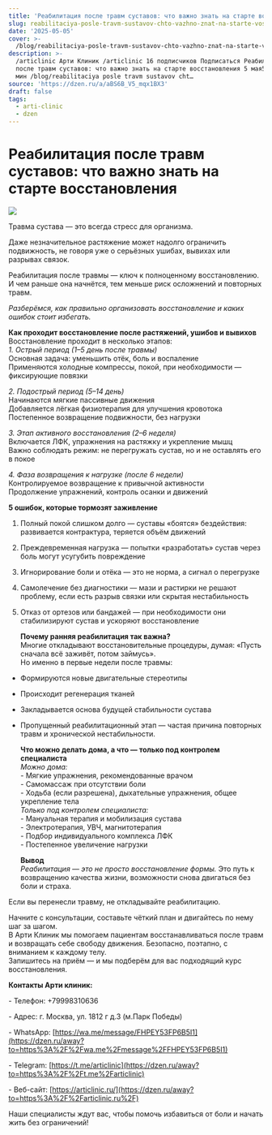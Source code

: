 ```yaml
---
title: 'Реабилитация после травм суставов: что важно знать на старте восстановления'
slug: reabilitaciya-posle-travm-sustavov-chto-vazhno-znat-na-starte-vosstanovleniya
date: '2025-05-05'
cover: >-
  /blog/reabilitaciya-posle-travm-sustavov-chto-vazhno-znat-na-starte-vosstanovleniya/cover.jpg
description: >-
  /articlinic Арти Клиник /articlinic 16 подписчиков Подписаться Реабилитация
  после травм суставов: что важно знать на старте восстановления 5 мая5 мая 2
  мин /blog/reabilitaciya posle travm sustavov cht…
source: 'https://dzen.ru/a/aBS6B_V5_mqx1BX3'
draft: false
tags:
  - arti-clinic
  - dzen
---
```


# Реабилитация после травм суставов: что важно знать на старте восстановления

![](/blog/reabilitaciya-posle-travm-sustavov-chto-vazhno-znat-na-starte-vosstanovleniya/img-0.jpg)

Травма сустава — это всегда стресс для организма.

Даже незначительное растяжение может надолго ограничить подвижность, не говоря уже о серьёзных ушибах, вывихах или разрывах связок.

Реабилитация после травмы — ключ к полноценному восстановлению. И чем раньше она начнётся, тем меньше риск осложнений и повторных травм.

_Разберёмся, как правильно организовать восстановление и каких ошибок стоит избегать._  
  
**Как проходит восстановление после растяжений, ушибов и вывихов**  
Восстановление проходит в несколько этапов:  
_1\. Острый период (1–5 день после травмы)_  
Основная задача: уменьшить отёк, боль и воспаление  
Применяются холодные компрессы, покой, при необходимости — фиксирующие повязки

  
_2\. Подострый период (5–14 день)_  
Начинаются мягкие пассивные движения  
Добавляется лёгкая физиотерапия для улучшения кровотока  
Постепенное возвращение подвижности, без нагрузки

  
_3\. Этап активного восстановления (2–6 неделя)_  
Включается ЛФК, упражнения на растяжку и укрепление мышц  
Важно соблюдать режим: не перегружать сустав, но и не оставлять его в покое

  
_4\. Фаза возвращения к нагрузке (после 6 недели)_  
Контролируемое возвращение к привычной активности  
Продолжение упражнений, контроль осанки и движений  
  
**5 ошибок, которые тормозят заживление**

1.  Полный покой слишком долго — суставы «боятся» бездействия: развивается контрактура, теряется объём движений
    
2.  Преждевременная нагрузка — попытки «разработать» сустав через боль могут усугубить повреждение
    
3.  Игнорирование боли и отёка — это не норма, а сигнал о перегрузке
    
4.  Самолечение без диагностики — мази и растирки не решают проблему, если есть разрыв связки или скрытая нестабильность
    
5.  Отказ от ортезов или бандажей — при необходимости они стабилизируют сустав и ускоряют восстановление  
      
    **Почему ранняя реабилитация так важна?**  
    Многие откладывают восстановительные процедуры, думая: «Пусть сначала всё заживёт, потом займусь».  
    Но именно в первые недели после травмы:
    

*   Формируются новые двигательные стереотипы
    
*   Происходит регенерация тканей
    
*   Закладывается основа будущей стабильности сустава
    
*   Пропущенный реабилитационный этап — частая причина повторных травм и хронической нестабильности.  
      
    **Что можно делать дома, а что — только под контролем специалиста**  
    _Можно дома:_  
    \- Мягкие упражнения, рекомендованные врачом  
    \- Самомассаж при отсутствии боли  
    \- Ходьба (если разрешена), дыхательные упражнения, общее укрепление тела  
    _Только под контролем специалиста:_  
    \- Мануальная терапия и мобилизация сустава  
    \- Электротерапия, УВЧ, магнитотерапия  
    \- Подбор индивидуального комплекса ЛФК  
    \- Постепенное увеличение нагрузки  
      
    **Вывод**  
    _Реабилитация — это не просто восстановление формы._ Это путь к возвращению качества жизни, возможности снова двигаться без боли и страха.
    

  
Если вы перенесли травму, не откладывайте реабилитацию.

Начните с консультации, составьте чёткий план и двигайтесь по нему шаг за шагом.  
В Арти Клиник мы помогаем пациентам восстанавливаться после травм и возвращать себе свободу движения. Безопасно, поэтапно, с вниманием к каждому телу.  
Запишитесь на приём — и мы подберём для вас подходящий курс восстановления.  
  
**Контакты Арти клиник:**

\- Телефон: +79998310636

\- Адрес: г. Москва, ул. 1812 г д.3 (м.Парк Победы)

\- WhatsApp: [https://wa.me/message/FHPEY53FP6B5I1](https://dzen.ru/away?to=https%3A%2F%2Fwa.me%2Fmessage%2FFHPEY53FP6B5I1)

\- Telegram: [https://t.me/articlinic](https://dzen.ru/away?to=https%3A%2F%2Ft.me%2Farticlinic)

\- Веб-сайт: [https://articlinic.ru/](https://dzen.ru/away?to=https%3A%2F%2Farticlinic.ru%2F)

Наши специалисты ждут вас, чтобы помочь избавиться от боли и начать жить без ограничений!